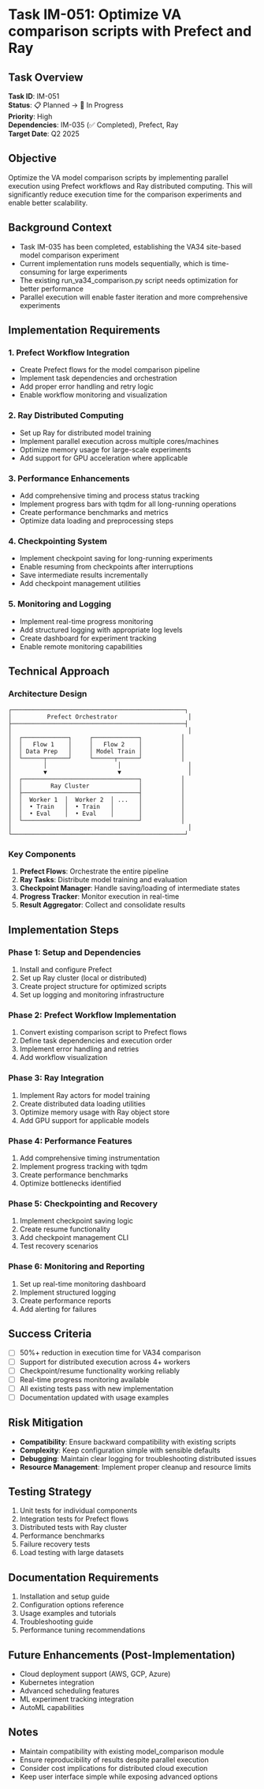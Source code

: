 # Task IM-051: Optimize VA comparison scripts with Prefect and Ray

## Task Overview
**Task ID**: IM-051  
**Status**: 📋 Planned → 🚧 In Progress  
**Priority**: High  
**Dependencies**: IM-035 (✅ Completed), Prefect, Ray  
**Target Date**: Q2 2025  

## Objective
Optimize the VA model comparison scripts by implementing parallel execution using Prefect workflows and Ray distributed computing. This will significantly reduce execution time for the comparison experiments and enable better scalability.

## Background Context
- Task IM-035 has been completed, establishing the VA34 site-based model comparison experiment
- Current implementation runs models sequentially, which is time-consuming for large experiments
- The existing run_va34_comparison.py script needs optimization for better performance
- Parallel execution will enable faster iteration and more comprehensive experiments

## Implementation Requirements

### 1. Prefect Workflow Integration
- Create Prefect flows for the model comparison pipeline
- Implement task dependencies and orchestration
- Add proper error handling and retry logic
- Enable workflow monitoring and visualization

### 2. Ray Distributed Computing
- Set up Ray for distributed model training
- Implement parallel execution across multiple cores/machines
- Optimize memory usage for large-scale experiments
- Add support for GPU acceleration where applicable

### 3. Performance Enhancements
- Add comprehensive timing and process status tracking
- Implement progress bars with tqdm for all long-running operations
- Create performance benchmarks and metrics
- Optimize data loading and preprocessing steps

### 4. Checkpointing System
- Implement checkpoint saving for long-running experiments
- Enable resuming from checkpoints after interruptions
- Save intermediate results incrementally
- Add checkpoint management utilities

### 5. Monitoring and Logging
- Implement real-time progress monitoring
- Add structured logging with appropriate log levels
- Create dashboard for experiment tracking
- Enable remote monitoring capabilities

## Technical Approach

### Architecture Design
```
┌─────────────────────────────────────────────────┐
│          Prefect Orchestrator                    │
├─────────────────────────────────────────────────┤
│                                                  │
│  ┌─────────────┐     ┌─────────────┐           │
│  │   Flow 1    │     │   Flow 2    │           │
│  │ Data Prep   │     │ Model Train │           │
│  └──────┬──────┘     └──────┬──────┘           │
│         │                    │                   │
│         ▼                    ▼                   │
│  ┌─────────────────────────────────┐           │
│  │        Ray Cluster              │           │
│  ├─────────────────────────────────┤           │
│  │  Worker 1  │  Worker 2  │ ...   │           │
│  │  • Train   │  • Train   │       │           │
│  │  • Eval    │  • Eval    │       │           │
│  └─────────────────────────────────┘           │
│                                                  │
└─────────────────────────────────────────────────┘
```

### Key Components
1. **Prefect Flows**: Orchestrate the entire pipeline
2. **Ray Tasks**: Distribute model training and evaluation
3. **Checkpoint Manager**: Handle saving/loading of intermediate states
4. **Progress Tracker**: Monitor execution in real-time
5. **Result Aggregator**: Collect and consolidate results

## Implementation Steps

### Phase 1: Setup and Dependencies
1. Install and configure Prefect
2. Set up Ray cluster (local or distributed)
3. Create project structure for optimized scripts
4. Set up logging and monitoring infrastructure

### Phase 2: Prefect Workflow Implementation
1. Convert existing comparison script to Prefect flows
2. Define task dependencies and execution order
3. Implement error handling and retries
4. Add workflow visualization

### Phase 3: Ray Integration
1. Implement Ray actors for model training
2. Create distributed data loading utilities
3. Optimize memory usage with Ray object store
4. Add GPU support for applicable models

### Phase 4: Performance Features
1. Add comprehensive timing instrumentation
2. Implement progress tracking with tqdm
3. Create performance benchmarks
4. Optimize bottlenecks identified

### Phase 5: Checkpointing and Recovery
1. Implement checkpoint saving logic
2. Create resume functionality
3. Add checkpoint management CLI
4. Test recovery scenarios

### Phase 6: Monitoring and Reporting
1. Set up real-time monitoring dashboard
2. Implement structured logging
3. Create performance reports
4. Add alerting for failures

## Success Criteria
- [ ] 50%+ reduction in execution time for VA34 comparison
- [ ] Support for distributed execution across 4+ workers
- [ ] Checkpoint/resume functionality working reliably
- [ ] Real-time progress monitoring available
- [ ] All existing tests pass with new implementation
- [ ] Documentation updated with usage examples

## Risk Mitigation
- **Compatibility**: Ensure backward compatibility with existing scripts
- **Complexity**: Keep configuration simple with sensible defaults
- **Debugging**: Maintain clear logging for troubleshooting distributed issues
- **Resource Management**: Implement proper cleanup and resource limits

## Testing Strategy
1. Unit tests for individual components
2. Integration tests for Prefect flows
3. Distributed tests with Ray cluster
4. Performance benchmarks
5. Failure recovery tests
6. Load testing with large datasets

## Documentation Requirements
1. Installation and setup guide
2. Configuration options reference
3. Usage examples and tutorials
4. Troubleshooting guide
5. Performance tuning recommendations

## Future Enhancements (Post-Implementation)
- Cloud deployment support (AWS, GCP, Azure)
- Kubernetes integration
- Advanced scheduling features
- ML experiment tracking integration
- AutoML capabilities

## Notes
- Maintain compatibility with existing model_comparison module
- Ensure reproducibility of results despite parallel execution
- Consider cost implications for distributed cloud execution
- Keep user interface simple while exposing advanced options